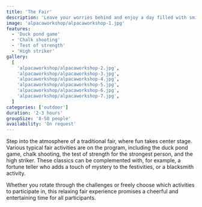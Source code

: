 ```yaml
---
title: 'The Fair'
description: 'Leave your worries behind and enjoy a day filled with smiling faces and playful moments.'
image: 'alpacaworkshop/alpacaworkshop-1.jpg'
features:
  - 'Duck pond game'
  - 'Chalk shooting'
  - 'Test of strength'
  - 'High striker'
gallery:
  [
    'alpacaworkshop/alpacaworkshop-2.jpg',
    'alpacaworkshop/alpacaworkshop-3.jpg',
    'alpacaworkshop/alpacaworkshop-4.jpg',
    'alpacaworkshop/alpacaworkshop-5.jpg',
    'alpacaworkshop/alpacaworkshop-6.jpg',
    'alpacaworkshop/alpacaworkshop-7.jpg',
  ]
categories: ['outdoor']
duration: '2-3 hours'
groupSize: '8-50 people'
availability: 'On request'
---
```


Step into the atmosphere of a traditional fair, where fun takes center stage. Various typical fair activities are on the program, including the duck pond game, chalk shooting, the test of strength for the strongest person, and the high striker. These classics can be complemented with, for example, a fortune teller who adds a touch of mystery to the festivities, or a blacksmith activity.

Whether you rotate through the challenges or freely choose which activities to participate in, this relaxing fair experience promises a cheerful and entertaining time for all participants.
